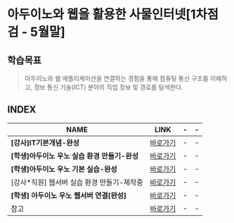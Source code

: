 # 아두이노와 웹을 활용한 사물인터넷[1차점검 - 5월말]

학습목표
---
> 아두이노와 웹 애플리케이션을 연결하는 경험을 통해 컴퓨팅 통신 구조를 이해하고, 정보 통신 기술(ICT) 분야의 직업 정보 및 경로를 탐색한다.

INDEX
---
|NAME|LINK|-|-|
|-|-|-|-|
|**[강사]IT기본개념-완성**|[바로가기](DOCUMENT/01_)|-|-|
|**[학생]아두이노 우노 실습 환경 만들기-완성**|[바로가기](DOCUMENT/02_)|-|-|
|**[학생]아두이노 우노 기본 실습-완성**|[바로가기](DOCUMENT/03_)|-|-|
|[강사*직원] 웹서버 실습 환경 만들기-제작중|[바로가기](DOCUMENT/04_)|-|-|
|**[학생] 아두이노 우노 웹서버 연결[완성]**|[바로가기](DOCUMENT/05_)|-|-|
|참고|[바로가기]()|-|-|
